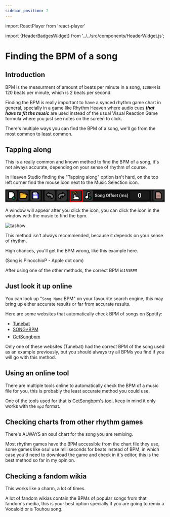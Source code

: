 ```yaml
---
sidebar_position: 2
---
```


import ReactPlayer from 'react-player'

import {HeaderBadgesWidget} from '../../src/components/HeaderWidget.js';

# Finding the BPM of a song

## Introduction
BPM is the measurment of amount of beats per minute in a song, `120BPM` is 120 beats per minute, which is 2 beats per second.

Finding the BPM is really important to have a synced rhythm game chart in general, specially in a game like Rhythm Heaven where audio cues ***that have to fit the music*** are used instead of the usual Visual Reaction Game formula where you just see notes on the screen to click.

There's multiple ways you can find the BPM of a song, we'll go from the most common to least common.


## Tapping along
This is a really common and known method to find the BPM of a song, it's not always accurate, depending on your sense of rhythm of course.

In Heaven Studio finding the "Tapping along" option isn't hard, on the top left corner find the mouse icon next to the Music Selection icon.

![tabtn](./assets/bpm/tapalongbutton.png)

A window will appear after you click the icon, you can click the icon in the window with the music to find the bpm.

![tashow](./assets/bpm/tapalongshowcase.gif)

This method isn't always recommended, because it depends on your sense of rhythm.

High chances, you'll get the BPM wrong, like this example here.

(Song is PinocchioP - Apple dot com)

<ReactPlayer controls url='/vid/bpm/tapalongwrong.mp4' />

After using one of the other methods, the correct BPM is`153BPM`

<ReactPlayer controls url='/vid/bpm/correctbpm.mp4' />


## Just look it up online
You can look up "`Song Name` BPM" on your favourite search engine, this may bring up either accurate results or far from accurate results.

Here are some websites that automatically check BPM of songs on Spotify:

- [Tunebat](https://tunebat.com)
- [SONG⚡BPM](https://songbpm.com/)
- [GetSongbpm](https://getsongbpm.com/)

Only one of these websites (Tunebat) had the correct BPM of the song used as an example previously, but you should always try all BPMs you find if you will go with this method.

## Using an online tool
There are multiple tools online to automatically check the BPM of a music file for you, this is probably the least accurate method you could use.

One of the tools used for that is [GetSongbpm's tool](https://getsongbpm.com/tools/audio), keep in mind it only works with the `mp3` format.


## Checking charts from other rhythm games
There's ALWAYS an osu! chart for the song you are remixing.

Most rhythm games have the BPM accessible from the chart file they use, some games like osu! use milliseconds for beats instead of BPM, in which case you'd need to download the game and check in it's editor, this is the best method so far in my opinion.

## Checking a fandom wikia
This works like a charm, a lot of times.

A lot of fandom wikias contain the BPMs of popular songs from that fandom's media, this is your best option specially if you are going to remix a Vocaloid or a Touhou song.

<HeaderBadgesWidget commaDelimitedContributors="Saraistupid" lastDateString="2/11/23" />
